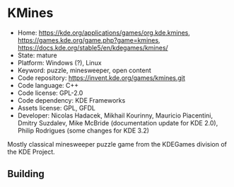 # KMines

- Home: https://kde.org/applications/games/org.kde.kmines, https://games.kde.org/game.php?game=kmines, https://docs.kde.org/stable5/en/kdegames/kmines/
- State: mature
- Platform: Windows (?), Linux
- Keyword: puzzle, minesweeper, open content
- Code repository: https://invent.kde.org/games/kmines.git
- Code language: C++
- Code license: GPL-2.0
- Code dependency: KDE Frameworks
- Assets license: GPL, GFDL
- Developer: Nicolas Hadacek, Mikhail Kourinny, Mauricio Piacentini, Dmitry Suzdalev, Mike McBride (documentation update for KDE 2.0), Philip Rodrigues (some changes for KDE 3.2)

Mostly classical minesweeper puzzle game from the KDEGames division of the KDE Project.

## Building
